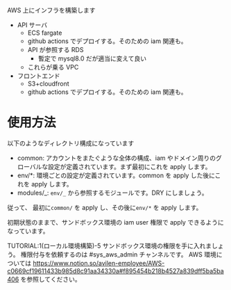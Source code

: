AWS 上にインフラを構築します

- API サーバ
  - ECS fargate
  - github actions でデプロイする。そのための iam 関連も。
  - API が参照する RDS
    - 暫定で mysql8.0 だが適当に変えて良い
  - これらが乗る VPC
- フロントエンド
  - S3+cloudfront
  - github actions でデプロイする。そのための iam 関連も。

# 使用方法

以下のようなディレクトリ構成になっています

- common: アカウントをまたぐような全体の構成、iam やドメイン周りのグローバルな設定が定義されています。まず最初にこれを apply します。
- env/\*: 環境ごとの設定が定義されています。common を apply した後にこれを apply します。
- modules/_: `env/_` から参照するモジュールです。DRY にしましょう。

従って、 最初に`common/` を apply し、その後に`env/*` を apply します。

初期状態のままで、サンドボックス環境の iam user 権限で apply できるようになっています。

TUTORIAL:1(ローカル環境構築)-5 サンドボックス環境の権限を手に入れましょう。
権限付与を依頼するのは #sys_aws_admin チャンネルです。
AWS 環境については https://www.notion.so/avilen-employee/AWS-c0669cf19611433b985d8c91aa34330a#f895454b218b4527a839dff5ba5ba406 を参照してください。
